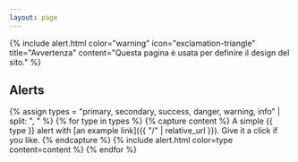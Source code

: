 ```yaml
---
layout: page
---
```


{% include alert.html
    color="warning"
    icon="exclamation-triangle"
    title="Avvertenza"
    content="Questa pagina è usata per definire il design del sito."
%}

## Alerts

{% assign types = "primary, secondary, success, danger, warning, info" | split: ", " %}
{% for type in types %}
{% capture content %}
A simple {{ type }} alert with [an example link]({{ "/" | relative_url }}).
Give it a click if you like.
{% endcapture %}
{% include alert.html
    color=type
    content=content
%}
{% endfor %}